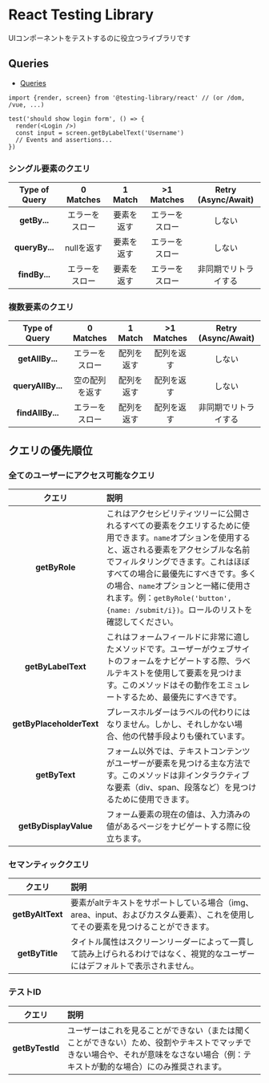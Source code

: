 # React Testing Library

UIコンポーネントをテストするのに役立つライブラリです

## Queries

- [Queries](https://testing-library.com/docs/queries/about)

```
import {render, screen} from '@testing-library/react' // (or /dom, /vue, ...)

test('should show login form', () => {
  render(<Login />)
  const input = screen.getByLabelText('Username')
  // Events and assertions...
})

```

### シングル要素のクエリ

| Type of Query | 0 Matches | 1 Match | >1 Matches | Retry (Async/Await) |
|:-------------:|:---------:|:-------:|:----------:|:-------------------:|
| **getBy...**  | エラーをスロー | 要素を返す | エラーをスロー | しない |
| **queryBy...**| nullを返す | 要素を返す | エラーをスロー | しない |
| **findBy...** | エラーをスロー | 要素を返す | エラーをスロー | 非同期でリトライする |

### 複数要素のクエリ

| Type of Query | 0 Matches | 1 Match | >1 Matches | Retry (Async/Await) |
|:-------------:|:---------:|:-------:|:----------:|:-------------------:|
| **getAllBy...** | エラーをスロー | 配列を返す | 配列を返す | しない |
| **queryAllBy...**| 空の配列を返す | 配列を返す | 配列を返す | しない |
| **findAllBy...** | エラーをスロー | 配列を返す | 配列を返す | 非同期でリトライする |

## クエリの優先順位

### 全てのユーザーにアクセス可能なクエリ

| クエリ | 説明 |
|:------:|:----|
| **getByRole** | これはアクセシビリティツリーに公開されるすべての要素をクエリするために使用できます。`name`オプションを使用すると、返される要素をアクセシブルな名前でフィルタリングできます。これはほぼすべての場合に最優先にすべきです。多くの場合、`name`オプションと一緒に使用されます。例：`getByRole('button', {name: /submit/i})`。ロールのリストを確認してください。 |
| **getByLabelText** | これはフォームフィールドに非常に適したメソッドです。ユーザーがウェブサイトのフォームをナビゲートする際、ラベルテキストを使用して要素を見つけます。このメソッドはその動作をエミュレートするため、最優先にすべきです。 |
| **getByPlaceholderText** | プレースホルダーはラベルの代わりにはなりません。しかし、それしかない場合、他の代替手段よりも優れています。 |
| **getByText** | フォーム以外では、テキストコンテンツがユーザーが要素を見つける主な方法です。このメソッドは非インタラクティブな要素（div、span、段落など）を見つけるために使用できます。 |
| **getByDisplayValue** | フォーム要素の現在の値は、入力済みの値があるページをナビゲートする際に役立ちます。 |

### セマンティッククエリ

| クエリ | 説明 |
|:------:|:----|
| **getByAltText** | 要素がaltテキストをサポートしている場合（img、area、input、およびカスタム要素）、これを使用してその要素を見つけることができます。 |
| **getByTitle** | タイトル属性はスクリーンリーダーによって一貫して読み上げられるわけではなく、視覚的なユーザーにはデフォルトで表示されません。 |

### テストID

| クエリ | 説明 |
|:------:|:----|
| **getByTestId** | ユーザーはこれを見ることができない（または聞くことができない）ため、役割やテキストでマッチできない場合や、それが意味をなさない場合（例：テキストが動的な場合）にのみ推奨されます。 |



